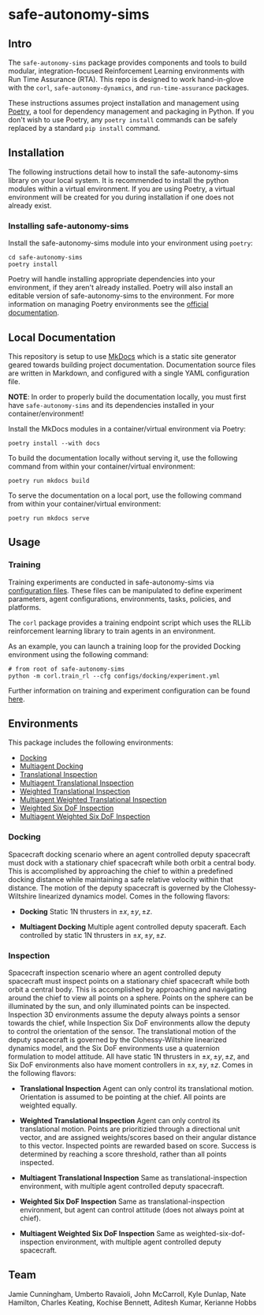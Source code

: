 # safe-autonomy-sims

## Intro

The `safe-autonomy-sims` package provides components and tools to build modular, integration-focused Reinforcement Learning environments with Run Time Assurance (RTA). This repo is designed to work hand-in-glove with the `corl`, `safe-autonomy-dynamics`, and `run-time-assurance` packages.

These instructions assumes project installation and management using [Poetry](https://python-poetry.org/docs/), a tool for dependency management and packaging in Python. If you don't wish to use Poetry, any `poetry install` commands can be safely replaced by a standard `pip install` command.

## Installation

The following instructions detail how to install
the safe-autonomy-sims library on your local system. It is recommended to install the python modules within a virtual environment. If you are using Poetry, a virtual environment will be created for you during installation if one does not already exist.

### Installing safe-autonomy-sims

Install the safe-autonomy-sims module into your
environment using `poetry`:

```shell
cd safe-autonomy-sims
poetry install
```

Poetry will handle installing appropriate dependencies into your environment, if they aren't already installed.  Poetry will also install an editable version of safe-autonomy-sims to the environment. For more information on managing Poetry environments see the [official documentation](https://python-poetry.org/docs/managing-environments/).

## Local Documentation

This repository is setup to use [MkDocs](https://www.mkdocs.org/) which is a static site generator geared towards building project documentation. Documentation source files are written in Markdown, and configured with a single YAML configuration file.

**NOTE**: In order to properly build the documentation locally, you must first have `safe-autonomy-sims` and its dependencies installed in your container/environment!

Install the MkDocs modules in a container/virtual environment via Poetry:

```shell
poetry install --with docs
```

To build the documentation locally without serving it, use
the following command from within your container/virtual environment:

```shell
poetry run mkdocs build
```

To serve the documentation on a local port, use the following
command from within your container/virtual environment:

```shell
poetry run mkdocs serve 
```

## Usage

### Training

Training experiments are conducted in safe-autonomy-sims via [configuration files](configs). These files can be manipulated to define experiment parameters, agent configurations, environments, tasks, policies, and platforms.

The `corl` package provides a training endpoint script which uses the RLLib reinforcement learning library to train agents in an environment.

As an example, you can launch a training loop for the provided Docking  environment using the following command:

```shell
# from root of safe-autonomy-sims
python -m corl.train_rl --cfg configs/docking/experiment.yml
```

Further information on training and experiment configuration can be found [here](docs/configuration.md).

## Environments

This package includes the following environments:

- [Docking](docs/tasks/CWH/docking.md)
- [Multiagent Docking](docs/tasks/CWH/multiagent_docking.md)
- [Translational Inspection](docs/tasks/CWH/translational_inspection.md)
- [Multiagent Translational Inspection](docs/tasks/CWH/multiagent_translational_inspection.md)
- [Weighted Translational Inspection](docs/tasks/CWH/weighted_translational_inspection.md)
- [Multiagent Weighted Translational Inspection](docs/tasks/CWH/multiagent_weighted_translational_inspection.md)
- [Weighted Six DoF Inspection](docs/tasks/CWH/six_dof_inspection.md)
- [Multiagent Weighted Six DoF Inspection](docs/tasks/CWH/multiagent_six_dof_inspection.md)

### Docking

Spacecraft docking scenario where an agent controlled deputy spacecraft must dock with a stationary chief spacecraft while both orbit a central body. This is accomplished by approaching the chief to within a predefined docking distance while maintaining a safe relative velocity within that distance. The motion of the deputy spacecraft is governed by the Clohessy-Wiltshire linearized dynamics model. Comes in the following flavors:

- **Docking**
Static 1N thrusters in $\pm x, \pm y, \pm z$.

- **Multiagent Docking**
Multiple agent controlled deputy spaceraft. Each controlled by static 1N thrusters in $\pm x, \pm y, \pm z$.

### Inspection

Spacecraft inspection scenario where an agent controlled deputy spacecraft must inspect points on a stationary chief spacecraft while both orbit a central body. This is accomplished by approaching and navigating around the chief to view all points on a sphere. Points on the sphere can be illuminated by the sun, and only illuminated points can be inspected. Inspection 3D environments assume the deputy always points a sensor towards the chief, while Inspection Six DoF environments allow the deputy to control the orientation of the sensor. The translational motion of the deputy spacecraft is governed by the Clohessy-Wiltshire linearized dynamics model, and the Six DoF environments use a quaternion formulation to model attitude. All have static 1N thrusters in $\pm x, \pm y, \pm z$, and Six DoF environments also have moment controllers in $\pm x, \pm y, \pm z$. Comes in the following flavors:

- **Translational Inspection**
Agent can only control its translational motion. Orientation is assumed to be pointing at the chief. All points are weighted equally.

- **Weighted Translational Inspection**
Agent can only control its translational motion. Points are prioritizied through a directional unit vector, and are assigned weights/scores based on their angular distance to this vector. Inspected points are rewarded based on score. Success is determined by reaching a score threshold, rather than all points inspected.

- **Multiagent Translational Inspection**
Same as translational-inspection environment, with multiple agent controlled deputy spacecraft.

- **Weighted Six DoF Inspection**
Same as translational-inspection environment, but agent can control attitude (does not always point at chief).

- **Multiagent Weighted Six DoF Inspection**
Same as weighted-six-dof-inspection environment, with multiple agent controlled deputy spacecraft.

## Team

Jamie Cunningham,
Umberto Ravaioli,
John McCarroll,
Kyle Dunlap,
Nate Hamilton,
Charles Keating,
Kochise Bennett,
Aditesh Kumar,
Kerianne Hobbs
